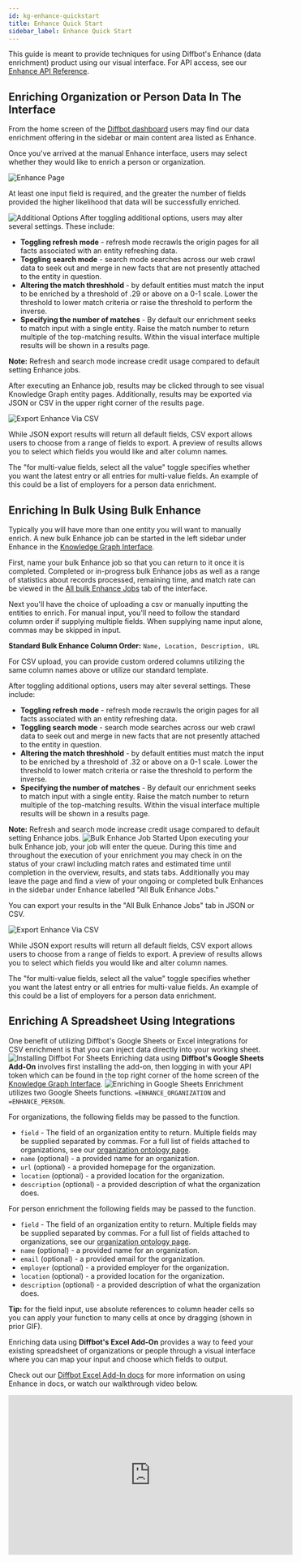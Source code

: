 ```yaml
---
id: kg-enhance-quickstart
title: Enhance Quick Start
sidebar_label: Enhance Quick Start
---
```

This guide is meant to provide techniques for using Diffbot's Enhance (data enrichment) product using our visual interface. For API access, see our [Enhance API Reference](/enhance).

## Enriching Organization or Person Data In The Interface
From the home screen of the [Diffbot dashboard](https://app.diffbot.com) users may find our data enrichment offering in the sidebar or main content area listed as Enhance. 

Once you've arrived at the manual Enhance interface, users may select whether they would like to enrich a person or organization. 

![Enhance Page](/img/enhance-get-started/enhance-one.png)

At least one input field is required, and the greater the number of fields provided the higher likelihood that data will be successfully enriched. 

![Additional Options](/img/enhance-get-started/enhance-two.png)
After toggling additional options, users may alter several settings. These include: 

- **Toggling refresh mode** - refresh mode recrawls the origin pages for all facts associated with an entity refreshing data. 
- **Toggling search mode** - search mode searches across our web crawl data to seek out and merge in new facts that are not presently attached to the entity in question. 
- **Altering the match threshhold** - by default entities must match the input to be enriched by a threshold of .29 or above on a 0-1 scale. Lower the threshold to lower match criteria or raise the threshold to perform the inverse. 
- **Specifying the number of matches** - By default our enrichment seeks to match input with a single entity. Raise the match number to return multiple of the top-matching results. Within the visual interface multiple results will be shown in a results page. 

**Note:** Refresh and search mode increase credit usage compared to default setting Enhance jobs.

After executing an Enhance job, results may be clicked through to see visual Knowledge Graph entity pages. Additionally, results may be exported via JSON or CSV in the upper right corner of the results page. 

![Export Enhance Via CSV](/img/enhance-get-started/enhance-three.png)

While JSON export results will return all default fields, CSV export allows users to choose from a range of fields to export. A preview of results allows you to select which fields you would like and alter column names. 

The "for multi-value fields, select all the value" toggle specifies whether you want the latest entry or all entries for multi-value fields. An example of this could be a list of employers for a person data enrichment. 

## Enriching In Bulk Using Bulk Enhance

Typically you will have more than one entity you will want to manually enrich. A new bulk Enhance job can be started in the left sidebar under Enhance in the [Knowledge Graph Interface](https://app.diffbot.com).

First, name your bulk Enhance job so that you can return to it once it is completed. Completed or in-progress bulk Enhance jobs as well as a range of statistics about records processed, remaining time, and match rate can be viewed in the [All bulk Enhance Jobs](https://app.diffbot.com/enhance/bulk/) tab of the interface. 

Next you'll have the choice of uploading a csv or manually inputting the entities to enrich. For manual input, you'll need to follow the standard column order if supplying multiple fields. When supplying name input alone, commas may be skipped in input.  

**Standard Bulk Enhance Column Order:**
`Name, Location, Description, URL`

For CSV upload, you can provide custom ordered columns utilizing the same column names above or utilize our standard template. 

After toggling additional options, users may alter several settings. These include: 

- **Toggling refresh mode** - refresh mode recrawls the origin pages for all facts associated with an entity refreshing data. 
- **Toggling search mode** - search mode searches across our web crawl data to seek out and merge in new facts that are not presently attached to the entity in question. 
- **Altering the match threshhold** - by default entities must match the input to be enriched by a threshold of .32 or above on a 0-1 scale. Lower the threshold to lower match criteria or raise the threshold to perform the inverse. 
- **Specifying the number of matches** - By default our enrichment seeks to match input with a single entity. Raise the match number to return multiple of the top-matching results. Within the visual interface multiple results will be shown in a results page. 

**Note:** Refresh and search mode increase credit usage compared to default setting Enhance jobs.
![Bulk Enhance Job Started](/img/enhance-get-started/enhance-four.png)
Upon executing your bulk Enhance job, your job will enter the queue. During this time and throughout the execution of your enrichment you may check in on the status of your crawl including match rates and estimated time until completion in the overview, results, and stats tabs. Additionally you may leave the page and find a view of your ongoing or completed bulk Enhances in the sidebar under Enhance labelled "All Bulk Enhance Jobs." 

You can export your results in the "All Bulk Enhance Jobs" tab in JSON or CSV. 

![Export Enhance Via CSV](/img/enhance-get-started/enhance-three.png)

While JSON export results will return all default fields, CSV export allows users to choose from a range of fields to export. A preview of results allows you to select which fields you would like and alter column names. 

The "for multi-value fields, select all the value" toggle specifies whether you want the latest entry or all entries for multi-value fields. An example of this could be a list of employers for a person data enrichment. 



## Enriching A Spreadsheet Using Integrations
One benefit of utilizing Diffbot's Google Sheets or Excel integrations for CSV enrichment is that you can inject data directly into your working sheet. 
![Installing Diffbot For Sheets](/img/enhance-get-started/install-g-sheets.gif)
Enriching data using **Diffbot's Google Sheets Add-On** involves first installing the add-on, then logging in with your API token which can be found in the top right corner of the home screen of the [Knowledge Graph Interface](https://app.diffbot.com). 
![Enriching in Google Sheets](/img/enhance-get-started/g-sheets-function.gif)
Enrichment utilizes two Google Sheets functions. `=ENHANCE_ORGANIZATION` and `=ENHANCE_PERSON`.

For organizations, the following fields may be passed to the function.

- `field` - The field of an organization entity to return. Multiple fields may be supplied separated by commas. For a full list of fields attached to organizations, see our [organization ontology page](/docs/en/kg-ont-organization).
- `name` (optional) - a provided name for an organization.
- `url` (optional) - a provided homepage for the organization. 
- `location` (optional) - a provided location for the organization. 
- `description` (optional) - a provided description of what the organization does.  

For person enrichment the following fields may be passed to the function.

- `field` - The field of an organization entity to return. Multiple fields may be supplied separated by commas. For a full list of fields attached to organizations, see our [organization ontology page](/docs/en/kg-ont-person).
- `name` (optional) - a provided name for an organization.
- `email` (optional) - a provided email for the organization. 
- `employer` (optional) - a provided employer for the organization. 
- `location` (optional) - a provided location for the organization. 
- `description` (optional) - a provided description of what the organization does.  

**Tip:** for the field input, use absolute references to column header cells so you can apply your function to many cells at once by dragging (shown in prior GIF). 

Enriching data using **Diffbot's Excel Add-On** provides a way to feed your existing spreadsheet of organizations or people through a visual interface where you can map your input and choose which fields to output. 

Check out our [Diffbot Excel Add-In docs](/docs/en/dql-excel#enhance-an-organization-profile-with-sample-data) for more information on using Enhance in docs, or watch our walkthrough video below. 

<iframe width="560" height="315" src="https://www.youtube.com/embed/lbG5fl5foD8" title="YouTube video player" frameborder="0" allow="accelerometer; autoplay; clipboard-write; encrypted-media; gyroscope; picture-in-picture" allowfullscreen></iframe>